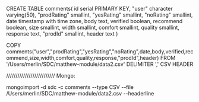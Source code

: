 CREATE TABLE comments(
  id serial PRIMARY KEY,
  "user" character varying(50),
  "prodRating" smallint,
  "yesRating" smallint,
  "noRating" smallint,
  date timestamp with time zone,
  body text,
  verified boolean,
  recommend boolean,
  size smallint,
  width smallint,
  comfort smallint,
  quality smallint,
  response text,
  "prodId" smallint,
  header text
)

COPY comments("user","prodRating","yesRating","noRating",date,body,verified,recommend,size,width,comfort,quality,response,"prodId",header) FROM '/Users/merlin/SDC/matthew-module/data2.csv' DELIMITER ',' CSV HEADER


//////////////////////////
Mongo:

mongoimport -d sdc -c comments --type CSV --file /Users/merlin/SDC/matthew-module/data2.csv --headerline